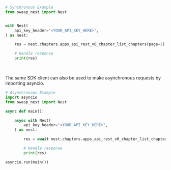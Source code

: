 <!-- Start SDK Example Usage [usage] -->
```python
# Synchronous Example
from owasp_nest import Nest


with Nest(
    api_key_header="<YOUR_API_KEY_HERE>",
) as nest:

    res = nest.chapters.apps_api_rest_v0_chapter_list_chapters(page=1)

    # Handle response
    print(res)
```

</br>

The same SDK client can also be used to make asynchronous requests by importing asyncio.
```python
# Asynchronous Example
import asyncio
from owasp_nest import Nest

async def main():

    async with Nest(
        api_key_header="<YOUR_API_KEY_HERE>",
    ) as nest:

        res = await nest.chapters.apps_api_rest_v0_chapter_list_chapters_async(page=1)

        # Handle response
        print(res)

asyncio.run(main())
```
<!-- End SDK Example Usage [usage] -->